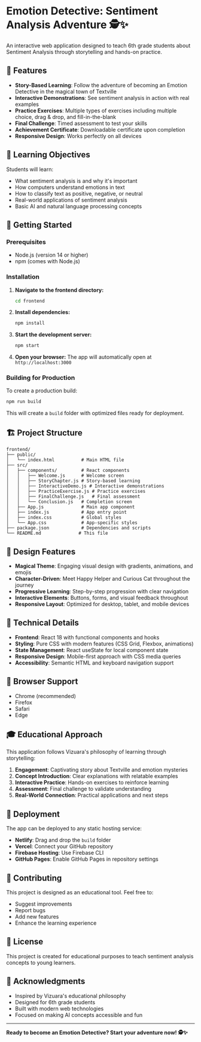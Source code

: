 # Emotion Detective: Sentiment Analysis Adventure 🕵️✨

An interactive web application designed to teach 6th grade students about Sentiment Analysis through storytelling and hands-on practice.

## 🌟 Features

- **Story-Based Learning**: Follow the adventure of becoming an Emotion Detective in the magical town of Textville
- **Interactive Demonstrations**: See sentiment analysis in action with real examples
- **Practice Exercises**: Multiple types of exercises including multiple choice, drag & drop, and fill-in-the-blank
- **Final Challenge**: Timed assessment to test your skills
- **Achievement Certificate**: Downloadable certificate upon completion
- **Responsive Design**: Works perfectly on all devices

## 🎯 Learning Objectives

Students will learn:
- What sentiment analysis is and why it's important
- How computers understand emotions in text
- How to classify text as positive, negative, or neutral
- Real-world applications of sentiment analysis
- Basic AI and natural language processing concepts

## 🚀 Getting Started

### Prerequisites
- Node.js (version 14 or higher)
- npm (comes with Node.js)

### Installation

1. **Navigate to the frontend directory:**
   ```bash
   cd frontend
   ```

2. **Install dependencies:**
   ```bash
   npm install
   ```

3. **Start the development server:**
   ```bash
   npm start
   ```

4. **Open your browser:**
   The app will automatically open at `http://localhost:3000`

### Building for Production

To create a production build:

```bash
npm run build
```

This will create a `build` folder with optimized files ready for deployment.

## 🏗️ Project Structure

```
frontend/
├── public/
│   └── index.html          # Main HTML file
├── src/
│   ├── components/         # React components
│   │   ├── Welcome.js      # Welcome screen
│   │   ├── StoryChapter.js # Story-based learning
│   │   ├── InteractiveDemo.js # Interactive demonstrations
│   │   ├── PracticeExercise.js # Practice exercises
│   │   ├── FinalChallenge.js   # Final assessment
│   │   └── Conclusion.js   # Completion screen
│   ├── App.js              # Main app component
│   ├── index.js            # App entry point
│   ├── index.css           # Global styles
│   └── App.css             # App-specific styles
├── package.json            # Dependencies and scripts
└── README.md              # This file
```

## 🎨 Design Features

- **Magical Theme**: Engaging visual design with gradients, animations, and emojis
- **Character-Driven**: Meet Happy Helper and Curious Cat throughout the journey
- **Progressive Learning**: Step-by-step progression with clear navigation
- **Interactive Elements**: Buttons, forms, and visual feedback throughout
- **Responsive Layout**: Optimized for desktop, tablet, and mobile devices

## 🔧 Technical Details

- **Frontend**: React 18 with functional components and hooks
- **Styling**: Pure CSS with modern features (CSS Grid, Flexbox, animations)
- **State Management**: React useState for local component state
- **Responsive Design**: Mobile-first approach with CSS media queries
- **Accessibility**: Semantic HTML and keyboard navigation support

## 📱 Browser Support

- Chrome (recommended)
- Firefox
- Safari
- Edge

## 🎓 Educational Approach

This application follows Vizuara's philosophy of learning through storytelling:

1. **Engagement**: Captivating story about Textville and emotion mysteries
2. **Concept Introduction**: Clear explanations with relatable examples
3. **Interactive Practice**: Hands-on exercises to reinforce learning
4. **Assessment**: Final challenge to validate understanding
5. **Real-World Connection**: Practical applications and next steps

## 🚀 Deployment

The app can be deployed to any static hosting service:

- **Netlify**: Drag and drop the `build` folder
- **Vercel**: Connect your GitHub repository
- **Firebase Hosting**: Use Firebase CLI
- **GitHub Pages**: Enable GitHub Pages in repository settings

## 🤝 Contributing

This project is designed as an educational tool. Feel free to:
- Suggest improvements
- Report bugs
- Add new features
- Enhance the learning experience

## 📄 License

This project is created for educational purposes to teach sentiment analysis concepts to young learners.

## 🙏 Acknowledgments

- Inspired by Vizuara's educational philosophy
- Designed for 6th grade students
- Built with modern web technologies
- Focused on making AI concepts accessible and fun

---

**Ready to become an Emotion Detective? Start your adventure now! 🕵️✨**
